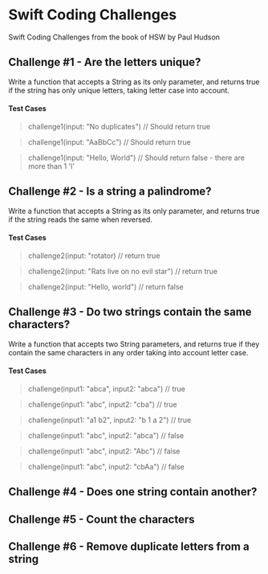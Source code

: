 # Swift Coding Challenges
Swift Coding Challenges from the book of HSW by Paul Hudson

## Challenge #1 - Are the letters unique? 
Write a function that accepts a String as its only parameter, and returns true if the string has only unique letters, taking letter case into account. 

#### Test Cases
> challenge1(input: "No duplicates") // Should return true

> challenge1(input: "AaBbCc") // Should return true

> challenge1(input: "Hello, World") // Should return false - there are more than 1 'l'

## Challenge #2 - Is a string a palindrome? 
Write a function that accepts a String as its only parameter, and returns true if the string reads the same when reversed.

#### Test Cases 
> challenge2(input: "rotator) // return true

> challenge2(input: "Rats live on no evil star") // return true

> challenge2(input: "Hello, world") // return false 

## Challenge #3 - Do two strings contain the same characters? 
Write a function that accepts two String parameters, and returns true if they contain the same characters in any order taking into account letter case. 

#### Test Cases
> challenge(input1: "abca", input2: "abca") // true

> challenge(input1: "abc", input2: "cba") // true

> challenge(input1: "a1 b2", input2: "b 1 a 2") // true


> challenge(input1: "abc", input2: "abca") // false

> challenge(input1: "abc", input2: "Abc") // false

> challenge(input1: "abc", input2: "cbAa") // false


## Challenge #4 - Does one string contain another?

## Challenge #5 - Count the characters

## Challenge #6 - Remove duplicate letters from a string
